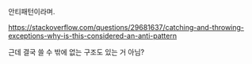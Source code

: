 안티패턴이라며.

https://stackoverflow.com/questions/29681637/catching-and-throwing-exceptions-why-is-this-considered-an-anti-pattern

근데 결국 쓸 수 밖에 없는 구조도 있는 거 아님?
